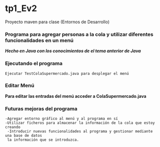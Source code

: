 # tp1_Ev2
Proyecto maven para clase (Entornos de Desarrollo)
### Programa para agregar personas a la cola y utilizar diferentes funcionalidades en un menú

_**Hecho en Java con los conocimientos de el tema anterior de Java**_

### Ejecutando el programa    
    Ejecutar TestColaSupermercado.java para desplegar el menú

### Editar Menú

**Para editar las entradas del menú acceder a ColaSupermercado.java**

### Futuras mejoras del programa
    -Agregar entorno gráfico al menú y al programa en sí
    -Utilizar ficheros para almacenar la información de la cola que estoy creando
     -Introducir nuevas funcionalidades al programa y gestionar mediante una base de datos
     la información que se introduzca.
